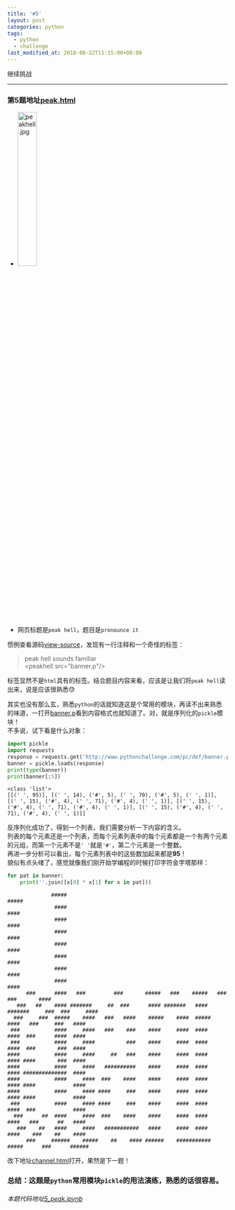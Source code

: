 ```yaml
---
title: '#5'
layout: post
categories: python
tags:
  - python
  - challenge
last_modified_at: 2018-08-22T11:15:00+08:00
---
```


继续挑战

---
### 第5题地址[peak.html](http://www.pythonchallenge.com/pc/def/peak.html)
* <img src="http://www.pythonchallenge.com/pc/def/peakhell.jpg" alt="peakhell.jpg" width="30%" height="30%">
* 网页标题是`peak hell`，题目是`pronounce it`

惯例查看源码[view-source](view-source:http://www.pythonchallenge.com/pc/def/peak.html)，发现有一行注释和一个奇怪的标签：
> peak hell sounds familiar<br>
> <peakhell src="banner.p"/\>

标签显然不是`html`具有的标签。结合题目内容来看，应该是让我们将`peak hell`读出来，说是应该很熟悉😓

其实也没有那么玄，熟悉`python`的话就知道这是个常用的模块，再读不出来熟悉的味道，一打开[banner.p](http://www.pythonchallenge.com/pc/def/banner.p)看到内容格式也就知道了。对，就是序列化的`pickle`模块！<br>
不多说，试下看是什么对象：


```python
import pickle
import requests
response = requests.get('http://www.pythonchallenge.com/pc/def/banner.p').content
banner = pickle.loads(response)
print(type(banner))
print(banner[:5])
```

    <class 'list'>
    [[(' ', 95)], [(' ', 14), ('#', 5), (' ', 70), ('#', 5), (' ', 1)], [(' ', 15), ('#', 4), (' ', 71), ('#', 4), (' ', 1)], [(' ', 15), ('#', 4), (' ', 71), ('#', 4), (' ', 1)], [(' ', 15), ('#', 4), (' ', 71), ('#', 4), (' ', 1)]]


反序列化成功了，得到一个列表，我们需要分析一下内容的含义。<br>
列表的每个元素还是一个列表，而每个元素列表中的每个元素都是一个有两个元素的元组，而第一个元素不是`' '`就是`'#'`，第二个元素是一个整数。<br>
再进一步分析可以看出，每个元素列表中的这些数加起来都是**95**！<br>
貌似有点头绪了，感觉就像我们刚开始学编程的时候打印字符金字塔那样：


```python
for pat in banner:
    print(''.join([x[0] * x[1] for x in pat]))
```

                                                                                                   
                  #####                                                                      ##### 
                   ####                                                                       #### 
                   ####                                                                       #### 
                   ####                                                                       #### 
                   ####                                                                       #### 
                   ####                                                                       #### 
                   ####                                                                       #### 
                   ####                                                                       #### 
          ###      ####   ###         ###       #####   ###    #####   ###          ###       #### 
       ###   ##    #### #######     ##  ###      #### #######   #### #######     ###  ###     #### 
      ###     ###  #####    ####   ###   ####    #####    ####  #####    ####   ###     ###   #### 
     ###           ####     ####   ###    ###    ####     ####  ####     ####  ###      ####  #### 
     ###           ####     ####          ###    ####     ####  ####     ####  ###       ###  #### 
    ####           ####     ####     ##   ###    ####     ####  ####     #### ####       ###  #### 
    ####           ####     ####   ##########    ####     ####  ####     #### ##############  #### 
    ####           ####     ####  ###    ####    ####     ####  ####     #### ####            #### 
    ####           ####     #### ####     ###    ####     ####  ####     #### ####            #### 
     ###           ####     #### ####     ###    ####     ####  ####     ####  ###            #### 
      ###      ##  ####     ####  ###    ####    ####     ####  ####     ####   ###      ##   #### 
       ###    ##   ####     ####   ###########   ####     ####  ####     ####    ###    ##    #### 
          ###     ######    #####    ##    #### ######    ###########    #####      ###      ######
                                                                                                   


改下地址[channel.html](http://www.pythonchallenge.com/pc/def/channel.html)打开，果然是下一题！

### 总结：这题是`python`常用模块`pickle`的用法演练，熟悉的话很容易。
###### 本题代码地址[5_peak.ipynb](https://github.com/StevenPZChan/pythonchallenge/blob/notebook/nbfiles/5_peak.ipynb)
